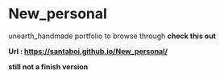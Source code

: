 # New_personal
unearth_handmade portfolio to browse through
**check this out**

**Url : https://santaboi.github.io/New_personal/**

**still not a finish version**
